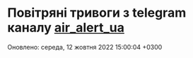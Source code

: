 # Повітряні тривоги з telegram каналу [air_alert_ua](https://t.me/air_alert_ua)

Оновлено:
середа, 12 жовтня 2022 15:00:04 +0300
